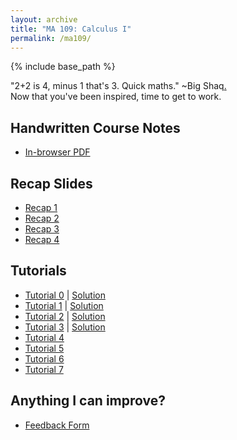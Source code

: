```yaml
---
layout: archive
title: "MA 109: Calculus I"
permalink: /ma109/
---
```

{% include base_path %}

"2+2 is 4, minus 1 that's 3. Quick maths." ~Big Shaq[.](https://open.spotify.com/track/6X5OFBbrsHRsyO1zP7udgr?si=8f8c66574dab4bd6)<br>
Now that you've been inspired, time to get to work.

## Handwritten Course Notes

- [In-browser PDF](/files/resources/ma109/ma109_agni.pdf)


## Recap Slides

- [Recap 1](/files/resources/ma109/ma109recap1.pdf)
- [Recap 2](/files/resources/ma109/ma109recap2.pdf)
- [Recap 3](/files/resources/ma109/ma109recap3.pdf)
- [Recap 4](/files/resources/ma109/ma109recap4.pdf)

## Tutorials 

- [Tutorial 0](/files/resources/ma109/ma109_tutorial0.pdf) \| [Solution](/files/resources/ma109/ma109_tut0soln.pdf)
- [Tutorial 1](/files/resources/ma109/ma109_tutorial1.pdf) \| [Solution](/files/resources/ma109/ma109_tut1soln.pdf)
- [Tutorial 2](/files/resources/ma109/ma109_tutorial2.pdf) \| [Solution](/files/resources/ma109/ma109_tut2soln.pdf)
- [Tutorial 3](/files/resources/ma109/ma109_tutorial3.pdf) \| [Solution](/files/resources/ma109/ma109_tut3soln.pdf)
- [Tutorial 4](/files/resources/ma109/ma109_tutorial4.pdf) 
- [Tutorial 5](/files/resources/ma109/ma109_tutorial5.pdf)
- [Tutorial 6](/files/resources/ma109/ma109_tutorial6.pdf) 
- [Tutorial 7](/files/resources/ma109/ma109_tutorial7.pdf)

## Anything I can improve?

- [Feedback Form](https://forms.gle/vWkpEdB5bGcQu5qP9)

